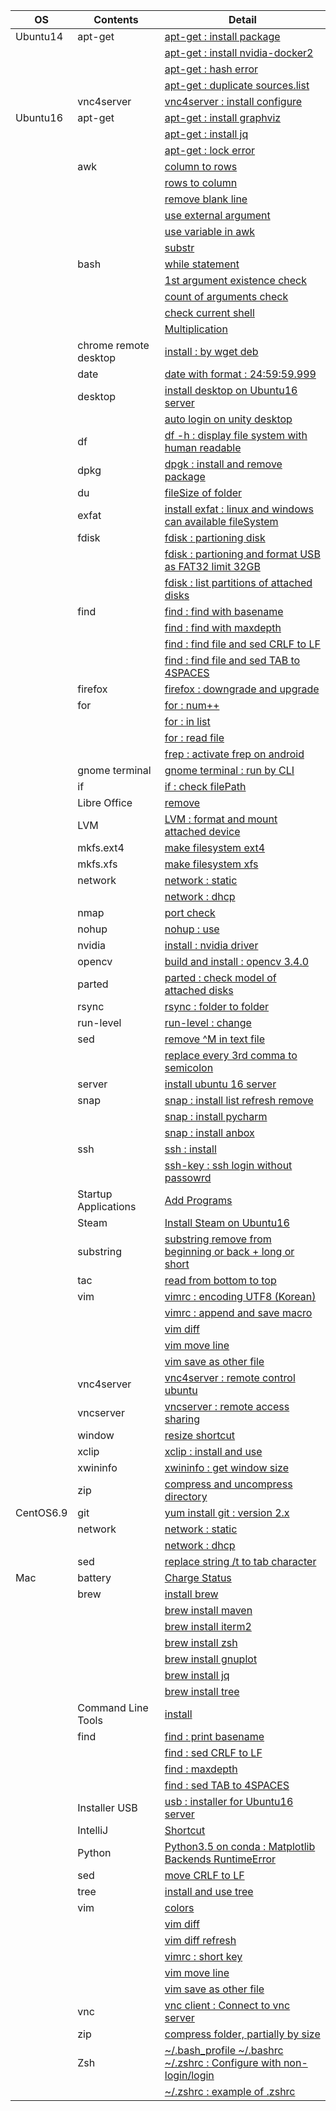 | OS        | Contents              | Detail                                                                                                                          |
|-----------|-----------------------|---------------------------------------------------------------------------------------------------------------------------------|
| Ubuntu14  | apt-get               | [apt-get : install package](01_Ubuntu/01_14.04/01_apt-get/01_apt-get_install.md)                                                |
|           |                       | [apt-get : install nvidia-docker2](01_Ubuntu/01_14.04/01_apt-get/02_install_nvidia_docker_v2.md)                                |
|           |                       | [apt-get : hash error](01_Ubuntu/01_14.04/01_apt-get/03_apt-get_update_hash_sum_error.md)                                       |
|           |                       | [apt-get : duplicate sources.list](01_Ubuntu/01_14.04/01_apt-get/04_apt-get_Duplicate_sources.list.md)                          |
|           | vnc4server            | [vnc4server : install configure](01_Ubuntu/01_14.04/02_vnc4server/01_install_config_vnc4server.md)                              |
| Ubuntu16  | apt-get               | [apt-get : install graphviz](01_Ubuntu/02_16/01_apt-get/01_apt-get_install_graphviz_with_python3.5.md)                          |
|           |                       | [apt-get : install jq](01_Ubuntu/02_16/01_apt-get/02_apt-get_install_jq.md)                                                     |
|           |                       | [apt-get : lock error](01_Ubuntu/02_16/01_apt-get/03_apt-get_lock_error.md)                                                     |
|           | awk                   | [column to rows](01_Ubuntu/02_16/02_awk/01_awk_column_to_rows.md)                                                               | 
|           |                       | [rows to column](01_Ubuntu/02_16/02_awk/02_awk_rows_to_column.md)                                                               |
|           |                       | [remove blank line](01_Ubuntu/02_16/02_awk/03_awk_remove_blank_line.md)                                                         |
|           |                       | [use external argument](01_Ubuntu/02_16/02_awk/04_awk_use_external_argument.md)                                                 |
|           |                       | [use variable in awk](01_Ubuntu/02_16/02_awk/05_awk_use_variable.md)                                                            |
|           |                       | [substr](01_Ubuntu/02_16/02_awk/06_awk_substr.md)                                                                               |
|           | bash                  | [while statement](01_Ubuntu/02_16/03_bash/01_While_Statement.md)                                                                |
|           |                       | [1st argument existence check](01_Ubuntu/02_16/03_bash/02_f_condition_1st_argument_existence_check.md)                          |
|           |                       | [count of arguments check](01_Ubuntu/02_16/03_bash/03_if_condition_count_of_arguments_check.md)                                 |
|           |                       | [check current shell](01_Ubuntu/02_16/03_bash/04_check_current_shell.md)                                                        |
|           |                       | [Multiplication](01_Ubuntu/02_16/03_bash/05_Multiplication_on_Bash.md)                                                          |
|           | chrome remote desktop | [install : by wget deb](01_Ubuntu/02_16/04_chrome_remote_desktop/01_install_chrome_remote_desktop.md)                           |
|           | date                  | [date with format : 24:59:59.999](01_Ubuntu/02_16/05_date/01_date_with_hour_min_sec_nano.md)                                    |
|           | desktop               | [install desktop on Ubuntu16 server](01_Ubuntu/02_16/06_desktop/01_install_desktop_on_Ubuntu16_server.md)                       |
|           |                       | [auto login on unity desktop](01_Ubuntu/02_16/06_desktop/02_auto_login+on_ubuntu16_desktop.md)                                  |
|           | df                    | [df -h : display file system with human readable](01_Ubuntu/02_16/07_df/01_df_with_human_readerble.md)                          |
|           | dpkg                  | [dpgk : install and remove package](01_Ubuntu/02_16/08_dpkg/01_dpkg_install_remove_package.md)                                  |
|           | du                    | [fileSize of folder](01_Ubuntu/02_16/09_du/01_du_file_size_of_folder.md)                                                        |
|           | exfat                 | [install exfat : linux and windows can available fileSystem](01_Ubuntu/02_16/10_exfat/01_install_exfat_on_ubuntu16.md)          |
|           | fdisk                 | [fdisk : partioning disk](01_Ubuntu/02_16/11_fdisk/01_fdisk_partioning_disk.md)                                                 |
|           |                       | [fdisk : partioning and format USB as FAT32 limit 32GB](01_Ubuntu/02_16/11_fdisk/02_format_USB_as_FAT32.md)                     |
|           |                       | [fdisk : list partitions of attached disks](01_Ubuntu/02_16/11_fdisk/03_fdisk_list_disks.md)                                    |
|           | find                  | [find : find with basename](01_Ubuntu/02_16/12_find/01_find_with_basename.md)                                                   |
|           |                       | [find : find with maxdepth](01_Ubuntu/02_16/12_find/02_find_with_maxdepth.md)                                                   |
|           |                       | [find : find file and sed CRLF to LF](01_Ubuntu/02_16/12_find/03_find_and_sed_move_CRLF_to_LF.md)                               |
|           |                       | [find : find file and sed TAB to 4SPACES](01_Ubuntu/02_16/12_find/04_find_and_sed_move_TAB_to_4SPACES.md)                       |
|           | firefox               | [firefox : downgrade and upgrade](01_Ubuntu/02_16/13_firefox/01_firefox_downgrade_57_to_45.md)                                  |
|           | for                   | [for : num++](01_Ubuntu/02_16/14_for_statement/01_for_num++.md)                                                                 |
|           |                       | [for : in list](01_Ubuntu/02_16/14_for_statement/02_for_in_list.md)                                                             |
|           |                       | [for : read file](01_Ubuntu/02_16/14_for_statement/03_for_read_file.md)                                                         |
|           |                       | [frep : activate frep on android](01_Ubuntu/02_16/14_frep/01_use_frep.md)                                                       |
|           | gnome terminal        | [gnome terminal : run by CLI](01_Ubuntu/02_16/15_gnome_terminal/01_run_gnome_terminal_by_CLI.md)                                |
|           | if                    | [if : check filePath](01_Ubuntu/02_16/16_if/01_if_check_filePath.md)                                                            |
|           | Libre Office          | [remove](01_Ubuntu/02_16/17_LibreOffice/01_remove_LibreOffice.md)                                                               |
|           | LVM                   | [LVM : format and mount attached device](01_Ubuntu/02_16/18_LVM/01_LVM_on_attached_device.md)                                   |
|           | mkfs.ext4             | [make filesystem ext4](01_Ubuntu/02_16/19_mkfs.ext4/01_mkfs.ext4_device.md)                                                     |
|           | mkfs.xfs              | [make filesystem xfs](01_Ubuntu/02_16/20_mkfs.xfs/01_mkfs.xfs_device.md)                                                        |
|           | network               | [network : static](01_Ubuntu/02_16/21_network/01_static/01_configure_static.md)                                                 |
|           |                       | [network : dhcp](01_Ubuntu/02_16/21_network/01_static/01_configure_static.md)                                                   |
|           | nmap                  | [port check](01_Ubuntu/02_16/22_nmap/01_install_use_nmap.md)                                                                    |
|           | nohup                 | [nohup : use](01_Ubuntu/02_16/23_nohup/01_use_nohup.md)                                                                         |
|           | nvidia                | [install : nvidia driver](01_Ubuntu/02_16/24_nvidia/01_install_nvidia_driver.md)                                                |
|           | opencv                | [build and install : opencv 3.4.0](01_Ubuntu/02_16/25_OpenCV/01_Build_OpenCV_3.4_with_opencv_contrib.md)                        |
|           | parted                | [parted : check model of attached disks](01_Ubuntu/02_16/26_parted/01_parted_list.md)                                           |
|           | rsync                 | [rsync : folder to folder](01_Ubuntu/02_16/27_rsync/01_rsync_folder_to_folder.md)                                               |
|           | run-level             | [run-level : change](01_Ubuntu/02_16/28_run-level/01_change_run-level.md)                                                       |
|           | sed                   | [remove \^M in text file](01_Ubuntu/02_16/29_sed/01_remove_^M_with_sed.md)                                                      | 
|           |                       | [replace every 3rd comma to semicolon](01_Ubuntu/02_16/29_sed/02_replace_every_3rd_comma_to_semicolon.md)                       |
|           | server                | [install ubuntu 16 server](01_Ubuntu/02_16/30_server/01_install_ubuntu16_server.md)                                             |
|           | snap                  | [snap : install list refresh remove](01_Ubuntu/02_16/31_snap/01_snap_install_list_changes_refresh_remove.md)                    |
|           |                       | [snap : install pycharm](01_Ubuntu/02_16/31_snap/02_snap_install_pycharm.md)                                                    |
|           |                       | [snap : install anbox](01_Ubuntu/02_16/31_snap/03_snap_install_anbox.md)                                                        | 
|           | ssh                   | [ssh : install](01_Ubuntu/02_16/32_ssh/01_install_ssh.md)                                                                       |
|           |                       | [ssh-key : ssh login without passowrd](01_Ubuntu/02_16/32_ssh/02_add_publicKey_to_server.md)                                    |
|           | Startup Applications  | [Add Programs](01_Ubuntu/02_16/33_Startup_Applications/01_add_programs.md)                                                      |
|           | Steam                 | [Install Steam on Ubuntu16](01_Ubuntu/02_16/34_Steam/01_install_Steam_on_ubuntu16.md)                                           |
|           | substring             | [substring remove from beginning or back + long or short](01_Ubuntu/02_16/35_substring/01_substring_remove.md)                  |
|           | tac                   | [read from bottom to top](01_Ubuntu/02_16/36_tac/01_tac.md)                                                                     |
|           | vim                   | [vimrc : encoding UTF8 (Korean)](01_Ubuntu/02_16/37_vim/01_vimrc_encoding_korean.md)                                            |
|           |                       | [vimrc : append and save macro](01_Ubuntu/02_16/37_vim/02_vimrc_append_save_macro.md)                                           |
|           |                       | [vim diff](01_Ubuntu/02_16/37_vim/03_vim_diff.md)                                                                               | 
|           |                       | [vim move line](01_Ubuntu/02_16/37_vim/04_vim_move_line.md)                                                                     | 
|           |                       | [vim save as other file](01_Ubuntu/02_16/37_vim/05_vim_save_as_other_File.md)                                                   | 
|           | vnc4server            | [vnc4server : remote control ubuntu](01_Ubuntu/02_16/38_vnc4server/01_install_config_vnc4server.md)                             |
|           | vncserver             | [vncserver : remote access sharing](01_Ubuntu/02_16/38_vnc4server/02_configure_vncserver_on_ubuntu16_desktop.md)                |
|           | window                | [resize shortcut](01_Ubuntu/02_16/39_window/01_resize_window.md)                                                                |
|           | xclip                 | [xclip : install and use](01_Ubuntu/02_16/40_xclip/01_install_and_use_xclip.md)                                                 |
|           | xwininfo              | [xwininfo : get window size](01_Ubuntu/02_16/41_xwininfo/01_use_xwininfo.md)                                                    |
|           | zip                   | [compress and uncompress directory](01_Ubuntu/02_16/42_zip/01_zip_directory.md)                                                 | 
| CentOS6.9 | git                   | [yum install git : version 2.x](02_CentOS/01_6.9/01_git/01_yum_install_git.md)                                                  |
|           | network               | [network : static](02_CentOS/01_6.9/02_network/01_static.md)                                                                    |
|           |                       | [network : dhcp](02_CentOS/01_6.9/02_network/02_dhcp.md)                                                                        |
|           | sed                   | [replace string /t to tab character](02_CentOS/01_6.9/03_sed/01_sed_string_replace.md)                                          |
| Mac       | battery               | [Charge Status](03_Mac/01_Battery/01_Charge_Status.md)                                                                          |
|           | brew                  | [install brew](03_Mac/02_brew/01_install_brew.md)                                                                               |
|           |                       | [brew install maven](03_Mac/02_brew/02_brew_install_mavern.md)                                                                  |
|           |                       | [brew install iterm2](03_Mac/02_brew/03_brew_install_iterm2.md)                                                                 |
|           |                       | [brew install zsh](03_Mac/02_brew/04_brew_install_zsh.md)                                                                       |
|           |                       | [brew install gnuplot](03_Mac/02_brew/05_brew_install_gnuplot.md)                                                               |
|           |                       | [brew install jq](03_Mac/02_brew/06_brew_install_jq.md)                                                                         |
|           |                       | [brew install tree](03_Mac/02_brew/07_brew_install_tree.md)                                                                     |
|           | Command Line Tools    | [install](03_Mac/03_Command_Line_Tools/01_install_Command_Line_Tools.md)                                                        |
|           | find                  | [find : print basename](03_Mac/04_find/01_find_with_basename.md)                                                                |
|           |                       | [find : sed CRLF to LF](03_Mac/04_find/03_find_and_sed_move_CRLF_to_LF.md)                                                      |
|           |                       | [find : maxdepth](03_Mac/04_find/02_find_with_maxdepth.md)                                                                      |
|           |                       | [find : sed TAB to 4SPACES](03_Mac/04_find/04_find_and_sed_move_TAB_to_4SPACES.md)                                              |
|           | Installer USB         | [usb : installer for Ubuntu16 server](03_Mac/05_installer_usb/01_create_installer_usb_for_ubuntu16_server.md)                   |
|           | IntelliJ              | [Shortcut](03_Mac/06_IntelliJ/01_Shortcuts.md)                                                                                  |
|           | Python                | [Python3.5 on conda : Matplotlib Backends RuntimeError](03_Mac/07_Python/01_with_Conda/01_Matplotlib_backends_RuntimeError.md)  |
|           | sed                   | [move CRLF to LF](03_Mac/08_sed/01_sed_remove_CRLF_to_LF.md)                                                                    |
|           | tree                  | [install and use tree](03_Mac/09_tree/01_install_use_tree_on_mac.md)                                                            |
|           | vim                   | [colors](03_Mac/10_vim/01_vimrc_configure.md)                                                                                   |
|           |                       | [vim diff](03_Mac/10_vim/02_vim_diff.md)                                                                                        |
|           |                       | [vim diff refresh](03_Mac/10_vim/03_vim_diff_refresh.md)                                                                        |
|           |                       | [vimrc : short key](03_Mac/10_vim/04_vimrc.md)                                                                                  |
|           |                       | [vim move line](03_Mac/10_vim/05_vim_move_line.md)                                                                              |
|           |                       | [vim save as other file](03_Mac/10_vim/06_vim_save_as_other_File.md)                                                            |
|           | vnc                   | [vnc client : Connect to vnc server](03_Mac/11_vnc_client/01_use_vnc_client.md)                                                 |
|           | zip                   | [compress folder, partially by size](03_Mac/12_zip/01_use_zip.md)                                                               |
|           | Zsh                   | [~/.bash_profile ~/.bashrc ~/.zshrc : Configure with non-login/login](03_Mac/13_zsh/01_explain_of_bash_profile_bashrc_zshrc.md) |
|           |                       | [~/.zshrc : example of .zshrc](03_Mac/13_zsh/02_example_of_zshrc.md)                                                            |
